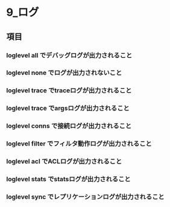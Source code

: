 # 9_ログ

## 項目

### loglevel all でデバッグログが出力されること

### loglevel none でログが出力されないこと

### loglevel trace でtraceログが出力されること

### loglevel trace でargsログが出力されること

### loglevel conns で接続ログが出力されること

### loglevel filter でフィルタ動作ログが出力されること

### loglevel acl でACLログが出力されること

### loglevel stats でstatsログが出力されること

### loglevel sync でレプリケーションログが出力されること
